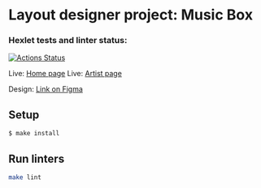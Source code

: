 # Layout designer project: Music Box

### Hexlet tests and linter status:
[![Actions Status](https://github.com/a-gunderin/layout-designer-project-lvl2/workflows/hexlet-check/badge.svg)](https://github.com/a-gunderin/layout-designer-project-lvl2/actions)

Live: [Home page](http://charming-women.surge.sh)
Live: [Artist page](http://charming-women.surge.sh/artist.html)

Design: [Link on Figma](https://www.figma.com/file/b6AjhwQsQeSeoIteenOTIp/Hexlet-LayoutDesigner-Project.-Music-Box)

## Setup

```sh
$ make install
```

## Run linters

```sh
make lint
```